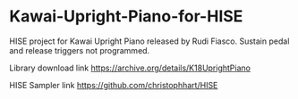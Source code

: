 # Kawai-Upright-Piano-for-HISE
HISE project for Kawai Upright Piano released by Rudi Fiasco.
Sustain pedal and release triggers not programmed.

Library download link https://archive.org/details/K18UprightPiano

HISE Sampler link https://github.com/christophhart/HISE
